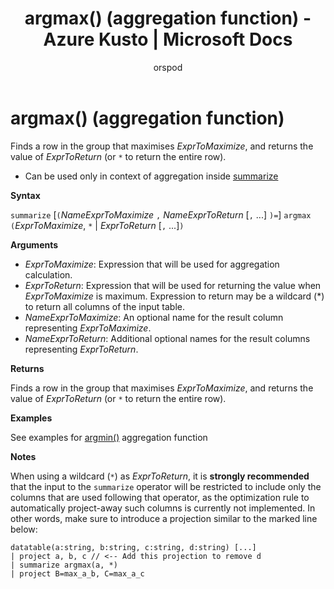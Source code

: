 ﻿---
title: argmax() (aggregation function) - Azure Kusto | Microsoft Docs
description: This article describes argmax() (aggregation function) in Azure Kusto.
author: orspod
ms.author: v-orspod
ms.reviewer: mblythe
ms.service: kusto
ms.topic: reference
ms.date: 09/24/2018
---
# argmax() (aggregation function)

Finds a row in the group that maximises *ExprToMaximize*, and returns the value of *ExprToReturn* (or `*` to return the entire row).

* Can be used only in context of aggregation inside [summarize](summarizeoperator.md)

**Syntax**

`summarize` [`(`*NameExprToMaximize* `,` *NameExprToReturn* [`,` ...] `)=`] `argmax` `(`*ExprToMaximize*, `*` | *ExprToReturn*  [`,` ...]`)`

**Arguments**

* *ExprToMaximize*: Expression that will be used for aggregation calculation. 
* *ExprToReturn*: Expression that will be used for returning the value when *ExprToMaximize* is
  maximum. Expression to return may be a wildcard (*) to return all columns of the input table.
* *NameExprToMaximize*: An optional name for the result column representing *ExprToMaximize*.
* *NameExprToReturn*: Additional optional names for the result columns representing *ExprToReturn*.

**Returns**

Finds a row in the group that maximises *ExprToMaximize*, and 
returns the value of *ExprToReturn* (or `*` to return the entire row).

**Examples**

See examples for [argmin()](argmin-aggfunction.md) aggregation function

**Notes**

When using a wildcard (`*`) as *ExprToReturn*, it is **strongly recommended** that
the input to the `summarize` operator will be restricted to include only the columns
that are used following that operator, as the optimization rule to automatically 
project-away such columns is currently not implemented. In other words, make sure
to introduce a projection similar to the marked line below:

```kusto
datatable(a:string, b:string, c:string, d:string) [...]
| project a, b, c // <-- Add this projection to remove d
| summarize argmax(a, *)
| project B=max_a_b, C=max_a_c
```